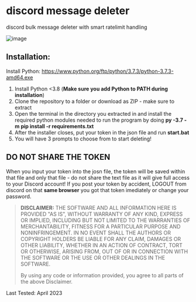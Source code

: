 # discord message deleter

discord bulk message deleter with smart ratelimit handling

![image](https://user-images.githubusercontent.com/110794031/234622908-4907fb44-3051-4861-bfe6-abd2395be360.png)

## Installation:

Install Python:
https://www.python.org/ftp/python/3.7.3/python-3.7.3-amd64.exe

1. Install Python <3.8 (<b>Make sure you add Python to PATH during installation</b>)
2. Clone the repository to a folder or download as ZIP - make sure to extract
3. Open the terminal in the directory you extracted in and install the required python modules needed to run the program by doing **py -3.7 -m pip install -r requirements.txt**
4. After the installer closes, put your token in the json file and run **start.bat**
5. You will have 3 prompts to choose from to start deleting!

## DO NOT SHARE THE TOKEN

When you input your token into the josn file, the token will be saved within that file and only that file - do not share the text file as it will give full access to your Discord account!
If you post your token by accident, LOGOUT from discord on that **same browser** you got that token imediately or change your password.

> **DISCLAIMER:**
> THE SOFTWARE AND ALL INFORMATION HERE IS PROVIDED "AS IS", WITHOUT WARRANTY OF ANY KIND, EXPRESS OR IMPLIED, INCLUDING BUT NOT LIMITED TO THE WARRANTIES OF MERCHANTABILITY, FITNESS FOR A PARTICULAR PURPOSE AND NONINFRINGEMENT. IN NO EVENT SHALL THE AUTHORS OR COPYRIGHT HOLDERS BE LIABLE FOR ANY CLAIM, DAMAGES OR OTHER LIABILITY, WHETHER IN AN ACTION OF CONTRACT, TORT OR OTHERWISE, ARISING FROM, OUT OF OR IN CONNECTION WITH THE SOFTWARE OR THE USE OR OTHER DEALINGS IN THE SOFTWARE.
>
> By using any code or information provided, you agree to all parts of the above Disclaimer.

Last Tested: April 2023
